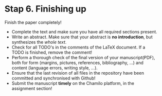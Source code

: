 # Stap 6. Finishing up

Finish the paper completely!

- Complete the text and make sure you have all required sections present.
- Write an abstract. Make sure that your abstract is **no introduction**, but synthesizes the *whole text*.
- Check for all TODO's in the comments of the LaTeX document. If a TODO is finished, remove the comment!
- Perform a thorough check of the final version of your manuscript(PDF), both for form (margins, pictures, references, bibliography, ...) and content (language errors, writing style, ...).
- Ensure that the last revision of all files in the repository have been committed and synchronised with Github!
- Submit the manuscript **timely** on the Chamilo platform, in the assignment section!
